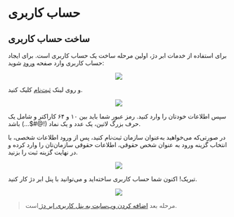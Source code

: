 # حساب کاربری

## ساخت حساب کاربری

برای استفاده از خدمات ابر دژ، اولین مرحله ساخت یک حساب کاربری است. برای ایجاد حساب کاربری وارد صفحه [ورود](https://core.dezh.cloud/dezhboard/auth/login) شوید:

<p align="center"><img src="/doc/assets/img/Create_an_account/1.png"></p>

و روی لینک [ثبت‌نام](https://core.dezh.cloud/dezhboard/auth/registration) کلیک کنید.

<p align="center"><img src="/doc/assets/img/Create_an_account/2.png"></p>

سپس اطلاعات خودتان را وارد کنید. رمز عبور شما باید بین ۱۰ و ۶۴ کاراکتر و شامل یک حرف بزرگ لاتین، یک عدد و یک نماد (!@#$...) باشد.

در صورتی‌که می‌خواهید به‌عنوان سازمان ثبت‌نام کنید، پس از ورود اطلاعات شخصی، با انتخاب گزینه ورود به عنوان شخص حقوقی، اطلاعات حقوقی سازمان‌تان را وارد کرده و در نهایت گزینه ثبت را بزنید.

<p align="center"><img src="/doc/assets/img/Create_an_account/3.png"></p>

تبریک! اکنون شما حساب کاربری ساخته‌اید و می‌توانید با پنل ابر دژ کار کنید.

<p align="center"><img src="/doc/assets/img/Create_an_account/4.png"></p>

> مرحله بعد [اضافه کردن وب‌سایت به پنل کاربری ابر دژ ](https://dezh.cloud/doc/Domain/domain/) است.
